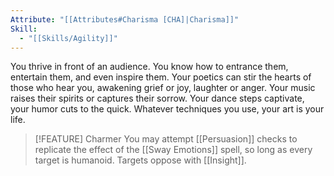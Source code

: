 ```yaml
---
Attribute: "[[Attributes#Charisma [CHA]|Charisma]]"
Skill:
  - "[[Skills/Agility]]"
---
```


You thrive in front of an audience. You know how to entrance them, entertain them, and even inspire them. Your poetics can stir the hearts of those who hear you, awakening grief or joy, laughter or anger. Your music raises their spirits or captures their sorrow. Your dance steps captivate, your humor cuts to the quick. Whatever techniques you use, your art is your life.


> [!FEATURE] Charmer
> You may attempt [[Persuasion]] checks to replicate the effect of the [[Sway Emotions]] spell, so long as every target is humanoid. Targets oppose with [[Insight]].
